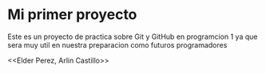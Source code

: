 # Mi primer proyecto

Este es un proyecto de practica sobre Git y GitHub en programcion 1 ya que sera muy util en nuestra preparacion como futuros programadores

<<Elder Perez, Arlin Castillo>>

